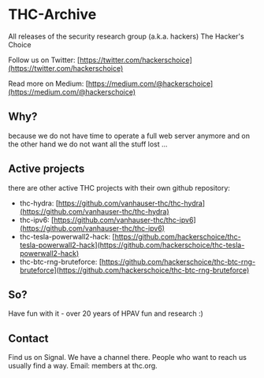 # THC-Archive

All releases of the security research group (a.k.a. hackers) The Hacker's Choice

Follow us on Twitter: [https://twitter.com/hackerschoice](https://twitter.com/hackerschoice)

Read more on Medium: [https://medium.com/@hackerschoice](https://medium.com/@hackerschoice)


## Why?

because we do not have time to operate a full web server anymore and on the other hand we do not want all the stuff lost ...


## Active projects

there are other active THC projects with their own github repository:

 * thc-hydra: [https://github.com/vanhauser-thc/thc-hydra](https://github.com/vanhauser-thc/thc-hydra)
 * thc-ipv6: [https://github.com/vanhauser-thc/thc-ipv6](https://github.com/vanhauser-thc/thc-ipv6)
 * thc-tesla-powerwall2-hack: [https://github.com/hackerschoice/thc-tesla-powerwall2-hack](https://github.com/hackerschoice/thc-tesla-powerwall2-hack)
 * thc-btc-rng-bruteforce: [https://github.com/hackerschoice/thc-btc-rng-bruteforce](https://github.com/hackerschoice/thc-btc-rng-bruteforce)


## So?

Have fun with it - over 20 years of HPAV fun and research :)

## Contact

Find us on Signal. We have a channel there. People who want to reach us usually find a way.
Email: members at thc.org.

